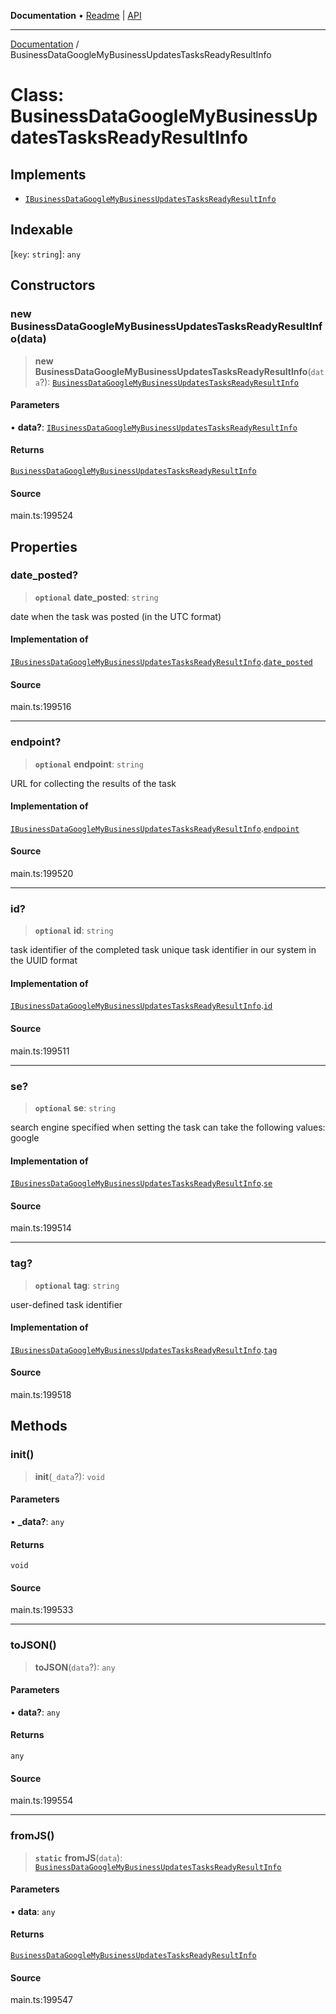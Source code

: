**Documentation** • [Readme](../README.md) \| [API](../globals.md)

***

[Documentation](../README.md) / BusinessDataGoogleMyBusinessUpdatesTasksReadyResultInfo

# Class: BusinessDataGoogleMyBusinessUpdatesTasksReadyResultInfo

## Implements

- [`IBusinessDataGoogleMyBusinessUpdatesTasksReadyResultInfo`](../interfaces/IBusinessDataGoogleMyBusinessUpdatesTasksReadyResultInfo.md)

## Indexable

 \[`key`: `string`\]: `any`

## Constructors

### new BusinessDataGoogleMyBusinessUpdatesTasksReadyResultInfo(data)

> **new BusinessDataGoogleMyBusinessUpdatesTasksReadyResultInfo**(`data`?): [`BusinessDataGoogleMyBusinessUpdatesTasksReadyResultInfo`](BusinessDataGoogleMyBusinessUpdatesTasksReadyResultInfo.md)

#### Parameters

• **data?**: [`IBusinessDataGoogleMyBusinessUpdatesTasksReadyResultInfo`](../interfaces/IBusinessDataGoogleMyBusinessUpdatesTasksReadyResultInfo.md)

#### Returns

[`BusinessDataGoogleMyBusinessUpdatesTasksReadyResultInfo`](BusinessDataGoogleMyBusinessUpdatesTasksReadyResultInfo.md)

#### Source

main.ts:199524

## Properties

### date\_posted?

> **`optional`** **date\_posted**: `string`

date when the task was posted (in the UTC format)

#### Implementation of

[`IBusinessDataGoogleMyBusinessUpdatesTasksReadyResultInfo`](../interfaces/IBusinessDataGoogleMyBusinessUpdatesTasksReadyResultInfo.md).[`date_posted`](../interfaces/IBusinessDataGoogleMyBusinessUpdatesTasksReadyResultInfo.md#date_posted)

#### Source

main.ts:199516

***

### endpoint?

> **`optional`** **endpoint**: `string`

URL for collecting the results of the task

#### Implementation of

[`IBusinessDataGoogleMyBusinessUpdatesTasksReadyResultInfo`](../interfaces/IBusinessDataGoogleMyBusinessUpdatesTasksReadyResultInfo.md).[`endpoint`](../interfaces/IBusinessDataGoogleMyBusinessUpdatesTasksReadyResultInfo.md#endpoint)

#### Source

main.ts:199520

***

### id?

> **`optional`** **id**: `string`

task identifier of the completed task
unique task identifier in our system in the UUID format

#### Implementation of

[`IBusinessDataGoogleMyBusinessUpdatesTasksReadyResultInfo`](../interfaces/IBusinessDataGoogleMyBusinessUpdatesTasksReadyResultInfo.md).[`id`](../interfaces/IBusinessDataGoogleMyBusinessUpdatesTasksReadyResultInfo.md#id)

#### Source

main.ts:199511

***

### se?

> **`optional`** **se**: `string`

search engine specified when setting the task
can take the following values: google

#### Implementation of

[`IBusinessDataGoogleMyBusinessUpdatesTasksReadyResultInfo`](../interfaces/IBusinessDataGoogleMyBusinessUpdatesTasksReadyResultInfo.md).[`se`](../interfaces/IBusinessDataGoogleMyBusinessUpdatesTasksReadyResultInfo.md#se)

#### Source

main.ts:199514

***

### tag?

> **`optional`** **tag**: `string`

user-defined task identifier

#### Implementation of

[`IBusinessDataGoogleMyBusinessUpdatesTasksReadyResultInfo`](../interfaces/IBusinessDataGoogleMyBusinessUpdatesTasksReadyResultInfo.md).[`tag`](../interfaces/IBusinessDataGoogleMyBusinessUpdatesTasksReadyResultInfo.md#tag)

#### Source

main.ts:199518

## Methods

### init()

> **init**(`_data`?): `void`

#### Parameters

• **\_data?**: `any`

#### Returns

`void`

#### Source

main.ts:199533

***

### toJSON()

> **toJSON**(`data`?): `any`

#### Parameters

• **data?**: `any`

#### Returns

`any`

#### Source

main.ts:199554

***

### fromJS()

> **`static`** **fromJS**(`data`): [`BusinessDataGoogleMyBusinessUpdatesTasksReadyResultInfo`](BusinessDataGoogleMyBusinessUpdatesTasksReadyResultInfo.md)

#### Parameters

• **data**: `any`

#### Returns

[`BusinessDataGoogleMyBusinessUpdatesTasksReadyResultInfo`](BusinessDataGoogleMyBusinessUpdatesTasksReadyResultInfo.md)

#### Source

main.ts:199547
